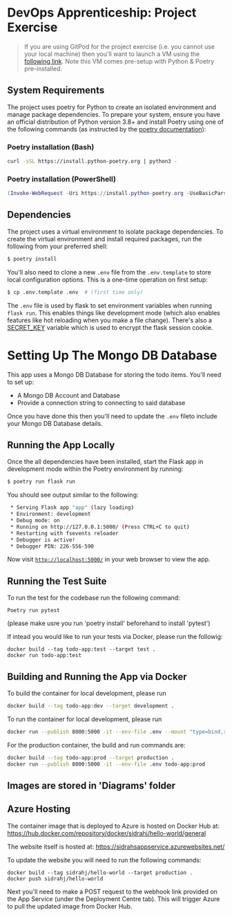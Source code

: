 # DevOps Apprenticeship: Project Exercise

> If you are using GitPod for the project exercise (i.e. you cannot use your local machine) then you'll want to launch a VM using the [following link](https://gitpod.io/#https://github.com/CorndelWithSoftwire/DevOps-Course-Starter). Note this VM comes pre-setup with Python & Poetry pre-installed.

## System Requirements

The project uses poetry for Python to create an isolated environment and manage package dependencies. To prepare your system, ensure you have an official distribution of Python version 3.8+ and install Poetry using one of the following commands (as instructed by the [poetry documentation](https://python-poetry.org/docs/#system-requirements)):

### Poetry installation (Bash)

```bash
curl -sSL https://install.python-poetry.org | python3 -
```

### Poetry installation (PowerShell)

```powershell
(Invoke-WebRequest -Uri https://install.python-poetry.org -UseBasicParsing).Content | py -
```

## Dependencies

The project uses a virtual environment to isolate package dependencies. To create the virtual environment and install required packages, run the following from your preferred shell:

```bash
$ poetry install
```

You'll also need to clone a new `.env` file from the `.env.template` to store local configuration options. This is a one-time operation on first setup:

```bash
$ cp .env.template .env  # (first time only)
```

The `.env` file is used by flask to set environment variables when running `flask run`. This enables things like development mode (which also enables features like hot reloading when you make a file change). There's also a [SECRET_KEY](https://flask.palletsprojects.com/en/1.1.x/config/#SECRET_KEY) variable which is used to encrypt the flask session cookie.

# Setting Up The Mongo DB Database

This app uses a Mongo DB Database for storing the todo items. You'll need to set up:
* A Mongo DB Account and Database
* Provide a connection string to connecting to said database

Once you have done this then you'll need to update the `.env` fileto include your Mongo DB Database details.

## Running the App Locally

Once the all dependencies have been installed, start the Flask app in development mode within the Poetry environment by running:
```bash
$ poetry run flask run
```

You should see output similar to the following:
```bash
 * Serving Flask app "app" (lazy loading)
 * Environment: development
 * Debug mode: on
 * Running on http://127.0.0.1:5000/ (Press CTRL+C to quit)
 * Restarting with fsevents reloader
 * Debugger is active!
 * Debugger PIN: 226-556-590
```
Now visit [`http://localhost:5000/`](http://localhost:5000/) in your web browser to view the app.

## Running the Test Suite
To run the test for the codebase run the following command:
```
Poetry run pytest
```
(please make usre you run 'poetry install' beforehand to install 'pytest')

If intead you would like to run your tests via Docker, please run the followig:
```
docker build --tag todo-app:test --target test .
docker run todo-app:test
```

## Building and Running the App via Docker
To build the container for local development, please run
```bash
docker build --tag todo-app:dev --target development .
```
To run the container for local development, please run
```bash
docker run --publish 8000:5000 -it --env-file .env --mount "type=bind,source=$(pwd)/todo_app,target=/app/todo_app" todo-app:dev
```
For the production container, the build and run commands are:
```bash
docker build --tag todo-app:prod --target production .
docker run --publish 8000:5000 -it --env-file .env todo-app:prod
```

## Images are stored in 'Diagrams' folder

## Azure Hosting
The container image that is deployed to Azure is hosted on Docker Hub at: https://hub.docker.com/repository/docker/sidrahj/hello-world/general

The website itself is hosted at: https://sidrahsappservice.azurewebsites.net/

To update the website you will need to run the following commands:
```
docker build --tag sidrahj/hello-world --target production .
docker push sidrahj/hello-world
```

Next you'll need to make a POST request to the webhook link provided on the App Service (under the Deployment Centre tab). This will trigger Azure to pull the updated image from Docker Hub.